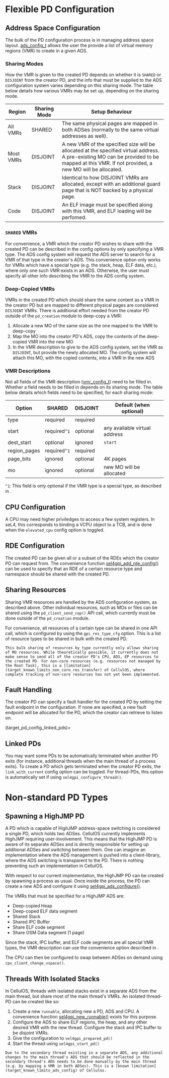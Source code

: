 # Flexible PD Configuration
## Address Space Configuration
The bulk of the PD configuration process is in managing address space layout. [ads_config_t](https://github.com/sid-agrawal/sel4-gpi/blob/cellulos/libsel4gpi/include/sel4gpi/pd_creation.h#L116) allows the user the provide a list of virtual memory regions (VMR) to create in a given ADS.

### Sharing Modes
How the VMR is given to the created PD depends on whether it is `SHARED` or `DISJOINT` from the creator PD, and the info that must be supplied to the ADS configuration system varies depending on this sharing mode. The table below details how various VMRs may be set up, depending on the sharing mode.

| Region | Sharing Mode | Setup Behaviour |
|--------|--------------|-----------------|
| All VMRs  | SHARED | The same physical pages are mapped in both ADSes (normally to the same virtual addresses as well). |
| Most VMRs | DISJOINT | A new VMR of the specified size will be allocated at the specified virtual address. A pre-existing MO can be provided to be mapped at this VMR. If not provided, a new MO will be allocated.  |
| Stack | DISJOINT | Identical to how DISJOINT VMRs are allocated, except with an additional guard page that is NOT backed by a physical page. |
| Code | DISJOINT | An ELF image must be specified along with this VMR, and ELF loading will be perfomed. |

### `SHARED` VMRs
For convenience, a VMR which the creator PD wishes to share with the created PD can be described in the config options by only specifying a VMR type. The ADS config system will request the ADS server to search for a VMR of that type in the creator's ADS. This convenience option only works for VMRs which have a special type (e.g. the stack, heap, ELF data, etc.), where only one such VMR exists in an ADS. Otherwise, the user must specify all other info describing the VMR to the ADS config system.

### Deep-Copied VMRs
VMRs in the created PD which should share the same content as a VMR in the creator PD but are mapped to different physical pages are considered `DISJOINT` VMRs. There is additional effort needed from the creator PD outside of the `pd_creation` module to deep-copy a VMR:

1. Allocate a new MO of the same size as the one mapped to the VMR to deep-copy
2. Map the MO into the creator PD's ADS, copy the contents of the deep-copied VMR into the new MO
3. In the VMR description to give to the ADS config system, set the VMR as `DISJOINT`, but provide the newly allocated MO. The config system will attach this MO, with the copied contents, into a VMR in the new ADS

### VMR Descriptions
Not all fields of the VMR description ([vmr_config_t](https://github.com/sid-agrawal/sel4-gpi/blob/cellulos/libsel4gpi/include/sel4gpi/pd_creation.h#L84)) need to be filled in. Whether a field needs to be filled in depends on its sharing mode. The table below details which fields need to be specified, for each sharing mode:

|    Option    | SHARED | DISJOINT |         Default (when optional)         |
|--------------|------------|--------------|-----------------------------------------|
| type         | required   | required     |                                         |
| start        | required`^1`   | optional     | any available virtual address           |
| dest_start   | optional   | ignored      | `start`                                 |
| region_pages | required`^1` | required     |                                         |
| page_bits    | ignored    | optional     | 4K pages                                |
| mo           | ignored    | optional     | new MO will be allocated                |

`^1`: This field is only optional if the VMR type is a special type, as described in [](#shared-vmrs).

## CPU Configuration
A CPU may need higher priviledges to access a few system registers. In seL4, this corresponds to binding a VCPU object to a TCB, and is done when the `elevated_cpu` config option is toggled.

## RDE Configuration
The created PD can be given all or a subset of the RDEs which the creator PD can request from. The convenience function [sel4gpi_add_rde_config()](https://github.com/sid-agrawal/sel4-gpi/blob/cellulos/libsel4gpi/include/sel4gpi/pd_creation.h#L275) can be used to specify that an RDE of a certain resource type and namespace should be shared with the created PD.

## Sharing Resources
Sharing VMR resources are handled by the ADS configuration system, as described above. Other individual resources, such as MOs or files can be shared using the `pd_client_send_cap()` API call, which currently must be done outside of the `pd_creation` module.

For convenience, all resources of a certain type can be shared in one API call, which is configured by using the `gpi_res_type_cfg` option. This is a list of resource types to be shared in bulk with the created PD. 

```{warning}
This bulk sharing of resources by type currently only allows sharing of MO resources. While theoretically possible, it currently does not make sense to send all of the creator PD's CPU, ADS, EP resources to the created PD. For non-core resources (e.g. resources not managed by the Root Task), this is a [limitation](target_known_limits_non_core_res_transfer) of CellulOS, where complete tracking of non-core resources has not yet been implemented.
```

## Fault Handling
The creator PD can specify a fault handler for the created PD by setting the fault endpoint in the configuration. If none are specified, a new fault endpoint will be allocated for the PD, which the creator can retrieve to listen on.

(target_pd_config_linked_pds)=
## Linked PDs
You may want some PDs to be automatically terminated when another PD exits (for instance, additional threads when the main thread of a process exits). To create a PD which gets terminated when the creator PD exits, the `link_with_current` config option can be toggled. For thread-PDs, this option is automatically set if using `sel4gpi_configure_thread()`.

# Non-standard PD Types
## Spawning a HighJMP PD
<!-- mention how the ADS setup could be transparent to the user by wrapping all KVstore calls in another layer
    add a page describing what HighJMP is and reference it here
 -->
A PD which is capable of HighJMP address-space switching is considered a single PD, which holds two ADSes.
CellulOS currently implements HighJMP requiring user-involvement. This means that the HighJMP PD is aware of its separate ADSes and is directly responsible for setting up additional ADSes and switching between them. One can imagine an implementation where the ADS management is pushed into a client-library, where the ADS switching is transparent to the PD. There is nothing preventing such an implementation in CellulOS.

With respect to our current implementation, the HighJMP PD can be created by spawning a process as usual. Once inside the process, the PD can create a new ADS and configure it using [sel4gpi_ads_configure()](https://github.com/sid-agrawal/sel4-gpi/blob/cellulos/libsel4gpi/include/sel4gpi/pd_creation.h#L262).

The VMRs that must be specified for a HighJMP ADS are:

- Deep-copied Heap
- Deep-coped ELF data segment
- Shared Stack
- Shared IPC Buffer
- Share ELF code segment
- Share OSM Data segment (1 page)

Since the stack, IPC buffer, and ELF code segments are all special VMR types, the VMR description can use the convenience option described in [](#shared-vmrs).

The CPU can then be configured to swap between ADSes on demand using `cpu_client_change_vspace()`.



## Threads With Isolated Stacks
In CellulOS, threads with isolated stacks exist in a separate ADS from the main thread, but share most of the main thread's VMRs. An isolated thread-PD can be created like so:

1. Create a new `runnable`, allocating new a PD, ADS and CPU. A convenience function [sel4gpi_new_runnable()](https://github.com/sid-agrawal/sel4-gpi/blob/cellulos/libsel4gpi/include/sel4gpi/pd_creation.h#L163) exists for this purpose.
2. Configure the ADS to share ELF regions, the heap, and any other desired VMR with the new thread. Configure the stack and IPC buffer to be disjoint VMRs.
3. Give the configuration to `sel4gpi_prepared_pd()`
4. Start the thread using `sel4gpi_start_pd()`


```{warning}
Due to the secondary thread existing in a separate ADS, any additional changes to the main thread's ADS that should be reflected in the secondary thread's ADS needs to be done manually by the main thread (e.g. by mapping a VMR in both ADSes). This is a [known limitation](target_known_limits_ads_config) of Cellulos.
```
